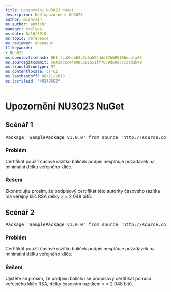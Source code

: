 ```yaml
---
title: Upozornění NU3023 NuGet
description: Kód upozornění NU3023
author: mishra14
ms.author: anmishr
manager: rrelyea
ms.date: 8/16/2018
ms.topic: reference
ms.reviewer: anangaur
f1_keywords:
- NU3023
ms.openlocfilehash: 861ffca2eee63a7c6a5044dd87b685186ecafa8f
ms.sourcegitcommit: c643dd2c44e085601551ff7079d696bcc3ad2b49
ms.translationtype: MT
ms.contentlocale: cs-CZ
ms.lasthandoff: 08/21/2018
ms.locfileid: "40248662"
---
```

# <a name="nuget-warning-nu3023"></a>Upozornění NU3023 NuGet

## <a name="scenario-1"></a>Scénář 1

<pre>Package 'SamplePackage v1.0.0' from source 'http://source.com/index.json': The timestamp certificate does not meet a minimum public key length requirement.</pre>

### <a name="issue"></a>Problém

Certifikát použít časové razítko balíček podpis nesplňuje požadavek na minimální délku veřejného klíče.


### <a name="solution"></a>Řešení

Zkontrolujte prosím, že podpisový certifikát této autority časového razítka má veřejný klíč RSA délky > = 2 048 bitů.



## <a name="scenario-2"></a>Scénář 2

<pre>Package 'SamplePackage v1.0.0' from source 'http://source.com/index.json': The primary signature's timestamp certificate does not meet a minimum public key length requirement.</pre>

### <a name="issue"></a>Problém

Certifikát použít časové razítko balíček podpis nesplňuje požadavek na minimální délku veřejného klíče.


### <a name="solution"></a>Řešení

Ujistěte se prosím, že podpisu balíčku se podpisový certifikát pomocí veřejného klíče RSA, délky časovým razítkem > = 2 048 bitů.


